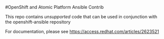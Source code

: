 #OpenShift and Atomic Platform Ansible Contrib

This repo contains *unsupported* code that can be used in conjunction with the
openshift-ansible repository

For documentation, please see https://access.redhat.com/articles/2623521

